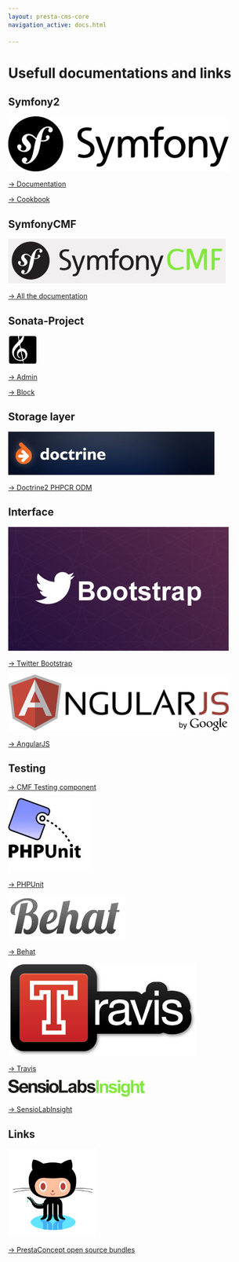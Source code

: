 ```yaml
---
layout: presta-cms-core
navigation_active: docs.html

---
```


# Usefull documentations and links


## Symfony2

![Symfony2](/assets/presta-cms-core/logo/symfony.png)

[&rarr; Documentation][1]

[&rarr; Cookbook][2]

## SymfonyCMF

![SymfonyCMF](/assets/presta-cms-core/logo/symfony-cmf.png)

[&rarr; All the documentation][3]

## Sonata-Project

![Sonata-Project](/assets/presta-cms-core/logo/sonata-project.jpg)

[&rarr; Admin][4]

[&rarr; Block][5]

## Storage layer

![Doctrine2 PHPCR ODM](/assets/presta-cms-core/logo/doctrine.jpg)

[&rarr; Doctrine2 PHPCR ODM][6]

## Interface

![Twitter Bootstrap](/assets/presta-cms-core/logo/twitter-bootstrap.jpg)

[&rarr; Twitter Bootstrap][7]

![AngularJS](/assets/presta-cms-core/logo/angularjs.png)

[&rarr; AngularJS][8]

## Testing

[&rarr; CMF Testing component][9]

![PHPUnit](/assets/presta-cms-core/logo/phpunit.jpg)

[&rarr; PHPUnit][10]

![Behat](/assets/presta-cms-core/logo/behat.png)

[&rarr; Behat][11]

![Travis](/assets/presta-cms-core/logo/travis.png)

[&rarr; Travis][12]

![SensioLabInsight](/assets/presta-cms-core/logo/sensiolabsinsight.png)

[&rarr; SensioLabInsight][13]


## Links

![Github](/assets/presta-cms-core/logo/github.png)

[&rarr; PrestaConcept open source bundles][14]


[1]: http://symfony.com/doc/current/book/index.html
[2]: http://symfony.com/doc/current/cookbook/index.html
[3]: http://symfony.com/doc/master/cmf/index.html
[4]: http://sonata-project.org/bundles/admin/master/doc/index.html
[5]: http://sonata-project.org/bundles/block/master/doc/index.html
[6]: http://docs.doctrine-project.org/projects/doctrine-phpcr-odm/en/latest/reference/introduction.html
[7]: http://getbootstrap.com/2.3.2/
[8]: http://angularjs.org/
[9]: http://symfony.com/doc/current/cmf/components/testing.html
[10]: http://phpunit.de/manual/current/en/index.html
[11]: http://behat.org/
[12]: https://travis-ci.org/prestaconcept/PrestaCMSCoreBundle
[13]: https://insight.sensiolabs.com/projects/6576869b-bb02-4c6f-85ad-eac142d03b85
[14]: https://github.com/prestaconcept
